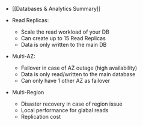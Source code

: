 - [[Databases & Analytics Summary]]
- Read Replicas:
	- Scale the read workload of your DB
	- Can create up to 15 Read Replicas
	- Data is only written to the main DB

- Multi-AZ:
	- Failover in case of AZ outage (high availability)
	- Data is only read/written to the main database
	- Can only have 1 other AZ as failover

- Multi-Region
	- Disaster recovery in case of region issue
	- Local performance for glabal reads
	- Replication cost